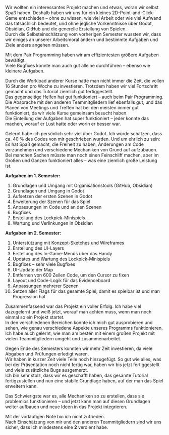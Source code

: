 Wir wollten ein interessantes Projekt machen und etwas, woran wir selbst Spaß haben. Deshalb haben wir uns für ein kleines 2D-Point-and-Click-Game entschieden – ohne zu wissen, wie viel Arbeit oder wie viel Aufwand das tatsächlich bedeutet, und ohne jegliche Vorkenntnisse über Godot, Obsidian, GitHub und die generelle Erstellung von Spielen.  
Durch die Selbsteinschätzung vom vorherigen Semester wussten wir, dass wir einiges an unserer Arbeitsmoral ändern und bestimmte Aufgaben und Ziele anders angehen müssen.

Mit dem Pair Programming haben wir am effizientesten größere Aufgaben bewältigt.  
Viele Bugfixes konnte man auch gut alleine durchführen – ebenso wie kleinere Aufgaben.

Durch die Workload anderer Kurse hatte man nicht immer die Zeit, die vollen 16 Stunden pro Woche zu investieren. Trotzdem haben wir viel Fortschritt gemacht und das Tutorial ziemlich gut fertiggestellt.  
Das gegenseitige Helfen hat gut funktioniert – auch beim Pair Programming.  
Die Absprache mit den anderen Teammitgliedern lief ebenfalls gut, und das Planen von Meetings und Treffen hat bei den meisten immer gut funktioniert, da wir viele Kurse gemeinsam besucht haben.  
Die Einteilung der Aufgaben hat super funktioniert – jeder konnte das machen, worauf er Lust hatte oder worin er besser war.

Gelernt habe ich persönlich sehr viel über Godot. Ich würde schätzen, dass ca. 40 % des Codes von mir geschrieben wurden. Und um ehrlich zu sein: Es hat Spaß gemacht, die Freiheit zu haben, Änderungen am Code vorzunehmen und verschiedene Mechaniken von Grund auf aufzubauen.  
Bei manchen Sachen müsste man noch einen Feinschliff machen, aber im Großen und Ganzen funktioniert alles – was eine ziemlich große Leistung ist.

**Aufgaben im 1. Semester:**

1. Grundlagen und Umgang mit Organisationstools (GitHub, Obsidian)
2. Grundlagen und Umgang in Godot
3. Aufsetzen der ersten Szenen in Godot
4. Erweiterung der Szenen für das Spiel
5. Anpassungen im Code und an den Szenen
6. Bugfixes
7. Erstellung des Lockpick-Minispiels
8. Wartung und Verlinkungen in Obsidian

**Aufgaben im 2. Semester:**

1. Unterstützung mit Konzept-Sketches und Wireframes
2. Erstellung des UI-Layers
3. Erstellung des In-Game-Menüs über das Handy
4. Updates und Wartung des Lockpick-Minispiels
5. Bugfixes – sehr viele Bugfixes
6. UI-Update der Map
7. Entfernen von 600 Zeilen Code, um den Cursor zu fixen
8. Layout und Code-Logik für das Evidenceboard
9. Anpassungen mehrerer Szenen
10. Setzen aller Flags für das gesamte Spiel, damit es spielbar ist und man Progression hat

Zusammenfassend war das Projekt ein voller Erfolg. Ich habe viel dazugelernt und weiß jetzt, worauf man achten muss, wenn man noch einmal so ein Projekt startet.  
In den verschiedenen Bereichen konnte ich mich gut ausprobieren und sehen, wie genau verschiedene Aspekte unseres Programms funktionieren. Ich habe auch gelernt, wie man am besten mit einem großen Projekt mit vielen Teammitgliedern umgeht und zusammenarbeitet.

Gegen Ende des Semesters konnten wir mehr Zeit investieren, da viele Abgaben und Prüfungen erledigt waren.  
Wir haben in kurzer Zeit viele Teile noch hinzugefügt. So gut wie alles, was bei der Präsentation noch nicht fertig war, haben wir bis jetzt fertiggestellt und viele zusätzliche Bugs ausgemerzt.  
Ich bin sehr stolz, dass wir es geschafft haben, das gesamte Tutorial fertigzustellen und nun eine stabile Grundlage haben, auf der man das Spiel erweitern kann.

Das Schwierigste war es, alle Mechaniken so zu erstellen, dass sie problemlos funktionieren – und jetzt kann man auf diesen Grundlagen weiter aufbauen und neue Ideen in das Projekt integrieren.

Mit der vorläufigen Note bin ich nicht zufrieden.  
Nach Einschätzung von mir und den anderen Teammitgliedern sind wir uns sicher, dass ich mindestens eine **2** verdient habe.